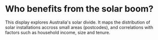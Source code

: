 # Who benefits from the solar boom?
This display explores Australia's solar divide.
It maps the distribution of solar installations accross small areas (postcodes), and correlations with factors such as household income, size and tenure.
